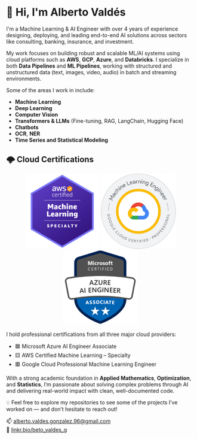 # 👋 Hi, I'm Alberto Valdés

I'm a Machine Learning & AI Engineer with over 4 years of experience designing, deploying, and leading end-to-end AI solutions across sectors like consulting, banking, insurance, and investment.

My work focuses on building robust and scalable ML/AI systems using cloud platforms such as **AWS**, **GCP**, **Azure**, and **Databricks**. I specialize in both **Data Pipelines** and **ML Pipelines**, working with structured and unstructured data (text, images, video, audio) in batch and streaming environments.

Some of the areas I work in include:

- **Machine Learning**
- **Deep Learning**
- **Computer Vision**
- **Transformers & LLMs** (Fine-tuning, RAG, LangChain, Hugging Face)
- **Chatbots**
- **OCR**, **NER** 
- **Time Series and Statistical Modeling**

## 🌩️ Cloud Certifications

<p align="center">
  <img src="images/AWS_C.png" alt="AWS" width="200"/>
  <img src="images/GCP_C.png" alt="GCP" width="200"/>
  <img src="images/Azure_C.png" alt="Azure" width="200"/>
</p>

I hold professional certifications from all three major cloud providers:

- 🟦 Microsoft Azure AI Engineer Associate  
- 🟨 AWS Certified Machine Learning – Specialty  
- 🟥 Google Cloud Professional Machine Learning Engineer  

With a strong academic foundation in **Applied Mathematics**, **Optimization**, and **Statistics**, I’m passionate about solving complex problems through AI and delivering real-world impact with clean, well-documented code.

💡 Feel free to explore my repositories to see some of the projects I’ve worked on — and don’t hesitate to reach out!

📫 alberto.valdes.gonzalez.96@gmail.com  
🔗 [linkr.bio/beto_valdes_g](https://linkr.bio/beto_valdes_g)

